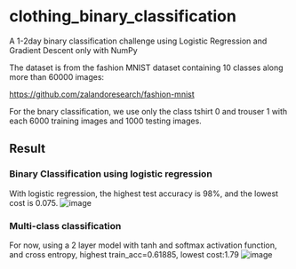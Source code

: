 # clothing_binary_classification
A 1-2day binary classification challenge using Logistic Regression and Gradient Descent only with NumPy

The dataset is from the fashion MNIST dataset containing 10 classes along more than 60000 images:

https://github.com/zalandoresearch/fashion-mnist

For the bnary classification, we use only the class tshirt 0 and trouser 1 with each 6000 training images and 1000 testing images.

## Result

### Binary Classification using logistic regression
With logistic regression, the highest test accuracy is 98%, and the lowest cost is 0.075.
![image](https://github.com/user-attachments/assets/b15b9eb0-0743-44fc-ba94-4b58f802edc0)

### Multi-class classification
For now, using a 2 layer model with tanh and softmax activation function, and cross entropy, highest train_acc=0.61885, lowest cost:1.79
![image](https://github.com/user-attachments/assets/20bacf50-150f-44f6-b12d-cdbde20129d9)
